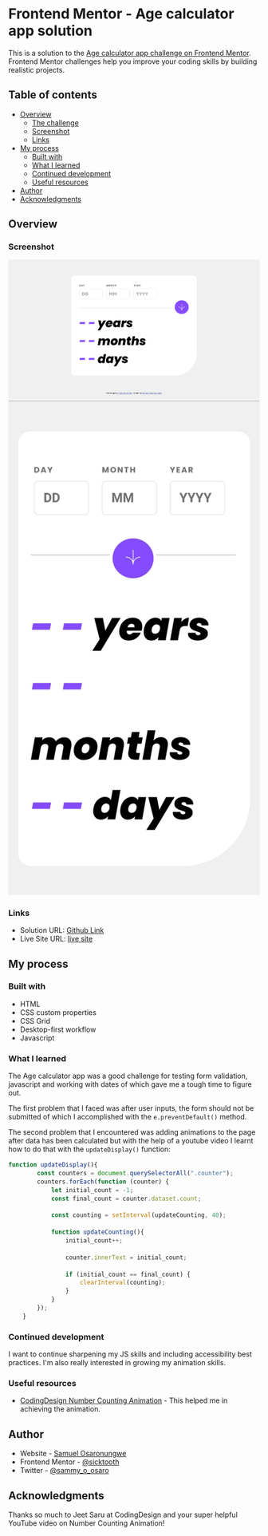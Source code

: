 # Frontend Mentor - Age calculator app solution

This is a solution to the [Age calculator app challenge on Frontend Mentor](https://www.frontendmentor.io/challenges/age-calculator-app-dF9DFFpj-Q). Frontend Mentor challenges help you improve your coding skills by building realistic projects. 

## Table of contents

- [Overview](#overview)
  - [The challenge](#the-challenge)
  - [Screenshot](#screenshot)
  - [Links](#links)
- [My process](#my-process)
  - [Built with](#built-with)
  - [What I learned](#what-i-learned)
  - [Continued development](#continued-development)
  - [Useful resources](#useful-resources)
- [Author](#author)
- [Acknowledgments](#acknowledgments)

## Overview

### Screenshot

![Desktop-view](assets/images/screenshot-desktop.png)
![Mobile-view](assets/images/screenshot-mobile.jpg)

### Links

- Solution URL: [Github Link](https://github.com/sicktooth/age-calculator-app)
- Live Site URL: [live site](https://sicktooth.github.io/age-calculator-app/)

## My process

### Built with

- HTML
- CSS custom properties
- CSS Grid
- Desktop-first workflow
- Javascript

### What I learned

The Age calculator app was a good challenge for testing form validation, javascript and working with dates of which gave me a tough time to figure out.

The first problem that I faced was after user inputs, the form should not be submitted of which I accomplished with the ```e.preventDefault()``` method.

The second problem that I encountered was adding animations to the page after data has been calculated but with the help of a youtube video I learnt how to do that with the ```updateDisplay()``` function:

```js
function updateDisplay(){
        const counters = document.querySelectorAll(".counter");
        counters.forEach(function (counter) {
            let initial_count = -1;
            const final_count = counter.dataset.count;

            const counting = setInterval(updateCounting, 40);

            function updateCounting(){
                initial_count++;
                
                counter.innerText = initial_count; 
                
                if (initial_count == final_count) {
                    clearInterval(counting);
                }
            }
        });
    }
```

### Continued development

I want to continue sharpening my JS skills and including accessibility best practices. I'm also really interested in growing my animation skills.

### Useful resources

- [CodingDesign Number Counting Animation](https://www.youtube.com/watch?v=WfDIU93fN3o) - This helped me in achieving the animation.

## Author

- Website - [Samuel Osaronungwe](https://sicktooth.github.io/portfolio/)
- Frontend Mentor - [@sicktooth](https://www.frontendmentor.io/profile/sicktooth)
- Twitter - [@sammy_o_osaro](https://twitter.com/Sammy_O_Osaro)

## Acknowledgments

Thanks so much to Jeet Saru at CodingDesign and your super helpful YouTube video on Number Counting Animation!